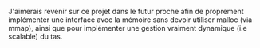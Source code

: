 J'aimerais revenir sur ce projet dans le futur proche afin de proprement implémenter une interface avec la mémoire sans devoir utiliser malloc (via mmap), ainsi que pour implémenter une gestion vraiment dynamique (i.e scalable) du tas.
